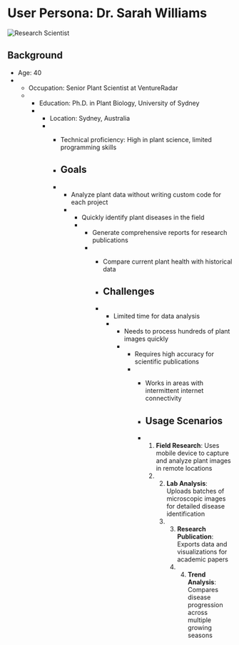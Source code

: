 # User Persona: Dr. Sarah Williams

![Research Scientist](https://via.placeholder.com/150)

## Background
- Age: 40
- - Occupation: Senior Plant Scientist at VentureRadar
  - - Education: Ph.D. in Plant Biology, University of Sydney
    - - Location: Sydney, Australia
      - - Technical proficiency: High in plant science, limited programming skills
       
        - ## Goals
        - - Analyze plant data without writing custom code for each project
          - - Quickly identify plant diseases in the field
            - - Generate comprehensive reports for research publications
              - - Compare current plant health with historical data
               
                - ## Challenges
                - - Limited time for data analysis
                  - - Needs to process hundreds of plant images quickly
                    - - Requires high accuracy for scientific publications
                      - - Works in areas with intermittent internet connectivity
                       
                        - ## Usage Scenarios
                        - 1. **Field Research**: Uses mobile device to capture and analyze plant images in remote locations
                          2. 2. **Lab Analysis**: Uploads batches of microscopic images for detailed disease identification
                             3. 3. **Research Publication**: Exports data and visualizations for academic papers
                                4. 4. **Trend Analysis**: Compares disease progression across multiple growing seasons
